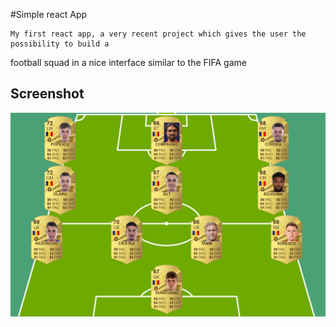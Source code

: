 #Simple react App

    My first react app, a very recent project which gives the user the possibility to build a

football squad in a nice interface similar to the FIFA game

## Screenshot

![screenshot](./public/screenshots/screenshot1.png)
